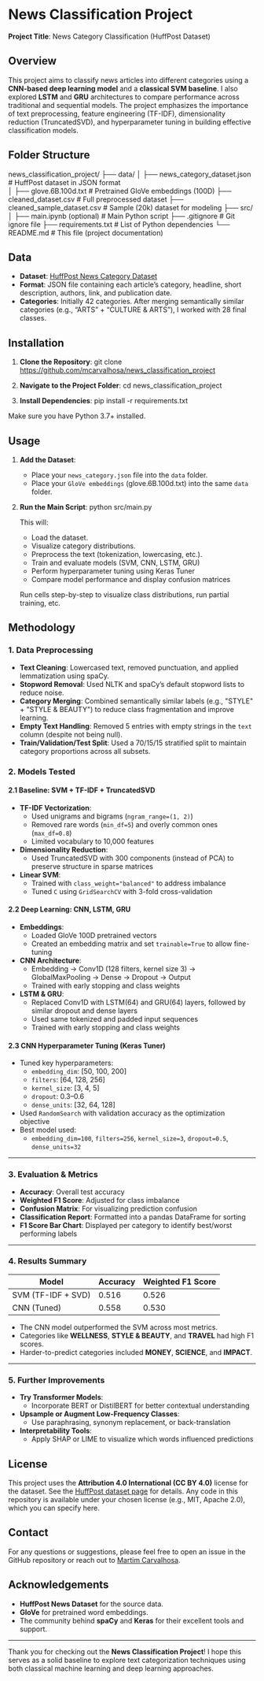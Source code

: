 # News Classification Project

**Project Title**: News Category Classification (HuffPost Dataset)

## Overview
This project aims to classify news articles into different categories using a **CNN-based deep learning model** and a **classical SVM baseline**. I also explored **LSTM** and **GRU** architectures to compare performance across traditional and sequential models. The project emphasizes the importance of text preprocessing, feature engineering (TF-IDF), dimensionality reduction (TruncatedSVD), and hyperparameter tuning in building effective classification models.

## Folder Structure

news_classification_project/
├── data/
│   ├── news_category_dataset.json     # HuffPost dataset in JSON format  
│   ├── glove.6B.100d.txt              # Pretrained GloVe embeddings (100D)
├── cleaned_dataset.csv                # Full preprocessed dataset
├── cleaned_sample_dataset.csv         # Sample (20k) dataset for modeling
├── src/
│   ├── main.ipynb (optional)          # Main Python script
├── .gitignore                         # Git ignore file
├── requirements.txt                   # List of Python dependencies
└── README.md                          # This file (project documentation)


## Data
- **Dataset**: [HuffPost News Category Dataset](https://www.kaggle.com/datasets/rmisra/news-category-dataset)
- **Format**: JSON file containing each article’s category, headline, short description, authors, link, and publication date.
- **Categories**: Initially 42 categories. After merging semantically similar categories (e.g., “ARTS” + “CULTURE & ARTS”), I worked with 28 final classes.


## Installation
1. **Clone the Repository**:
   git clone https://github.com/mcarvalhosa/news_classification_project   

2. **Navigate to the Project Folder**:
   cd news_classification_project
   
3. **Install Dependencies**:
   pip install -r requirements.txt

Make sure you have Python 3.7+ installed.


## Usage

1. **Add the Dataset**:  
   - Place your `news_category.json` file into the `data` folder.
   - Place your `GloVe embeddings` (glove.6B.100d.txt) into the same `data` folder.

2. **Run the Main Script**:
    python src/main.py
   
   This will:
   - Load the dataset.
   - Visualize category distributions.
   - Preprocess the text (tokenization, lowercasing, etc.).
   - Train and evaluate models (SVM, CNN, LSTM, GRU)
   - Perform hyperparameter tuning using Keras Tuner
   - Compare model performance and display confusion matrices
   
   Run cells step-by-step to visualize class distributions, run partial training, etc.


## Methodology

### 1. Data Preprocessing

- **Text Cleaning**: Lowercased text, removed punctuation, and applied lemmatization using spaCy.
- **Stopword Removal**: Used NLTK and spaCy’s default stopword lists to reduce noise.
- **Category Merging**: Combined semantically similar labels (e.g., "STYLE" + "STYLE & BEAUTY") to reduce class fragmentation and improve learning.
- **Empty Text Handling**: Removed 5 entries with empty strings in the `text` column (despite not being null).
- **Train/Validation/Test Split**: Used a 70/15/15 stratified split to maintain category proportions across all subsets.

### 2. Models Tested

#### 2.1 Baseline: SVM + TF-IDF + TruncatedSVD

- **TF-IDF Vectorization**:
  - Used unigrams and bigrams (`ngram_range=(1, 2)`)
  - Removed rare words (`min_df=5`) and overly common ones (`max_df=0.8`)
  - Limited vocabulary to 10,000 features
- **Dimensionality Reduction**:
  - Used TruncatedSVD with 300 components (instead of PCA) to preserve structure in sparse matrices
- **Linear SVM**:
  - Trained with `class_weight="balanced"` to address imbalance
  - Tuned `C` using `GridSearchCV` with 3-fold cross-validation

#### 2.2 Deep Learning: CNN, LSTM, GRU

- **Embeddings**:
  - Loaded GloVe 100D pretrained vectors
  - Created an embedding matrix and set `trainable=True` to allow fine-tuning
- **CNN Architecture**:
  - Embedding → Conv1D (128 filters, kernel size 3) → GlobalMaxPooling → Dense → Dropout → Output
  - Trained with early stopping and class weights
- **LSTM & GRU**:
  - Replaced Conv1D with LSTM(64) and GRU(64) layers, followed by similar dropout and dense layers
  - Used same tokenized and padded input sequences
  - Trained with early stopping and class weights

#### 2.3 CNN Hyperparameter Tuning (Keras Tuner)

- Tuned key hyperparameters:
  - `embedding_dim`: [50, 100, 200]
  - `filters`: [64, 128, 256]
  - `kernel_size`: [3, 4, 5]
  - `dropout`: 0.3–0.6
  - `dense_units`: [32, 64, 128]
- Used `RandomSearch` with validation accuracy as the optimization objective
- Best model used:
  - `embedding_dim=100`, `filters=256`, `kernel_size=3`, `dropout=0.5`, `dense_units=32`

---

### 3. Evaluation & Metrics

- **Accuracy**: Overall test accuracy
- **Weighted F1 Score**: Adjusted for class imbalance
- **Confusion Matrix**: For visualizing prediction confusion
- **Classification Report**: Formatted into a pandas DataFrame for sorting
- **F1 Score Bar Chart**: Displayed per category to identify best/worst performing labels

---

### 4. Results Summary

| Model               | Accuracy | Weighted F1 Score |
|---------------------|----------|-------------------|
| SVM (TF-IDF + SVD)  | 0.516    | 0.526             |
| CNN (Tuned)         | 0.558    | 0.530             |

- The CNN model outperformed the SVM across most metrics.
- Categories like **WELLNESS**, **STYLE & BEAUTY**, and **TRAVEL** had high F1 scores.
- Harder-to-predict categories included **MONEY**, **SCIENCE**, and **IMPACT**.

---

### 5. Further Improvements

- **Try Transformer Models**:
  - Incorporate BERT or DistilBERT for better contextual understanding
- **Upsample or Augment Low-Frequency Classes**:
  - Use paraphrasing, synonym replacement, or back-translation
- **Interpretability Tools**:
  - Apply SHAP or LIME to visualize which words influenced predictions



## License
This project uses the **Attribution 4.0 International (CC BY 4.0)** license for the dataset. See the [HuffPost dataset page](https://www.kaggle.com/datasets/rmisra/news-category-dataset) for details. Any code in this repository is available under your chosen license (e.g., MIT, Apache 2.0), which you can specify here.

## Contact
For any questions or suggestions, please feel free to open an issue in the GitHub repository or reach out to [Martim Carvalhosa](mailto:mcarvalhosa.mam2025@london.edu). 

## Acknowledgements
- **HuffPost News Dataset** for the source data.
- **GloVe** for pretrained word embeddings.
- The community behind **spaCy** and **Keras** for their excellent tools and support.

---

Thank you for checking out the **News Classification Project**! I hope this serves as a solid baseline to explore text categorization techniques using both classical machine learning and deep learning approaches.
